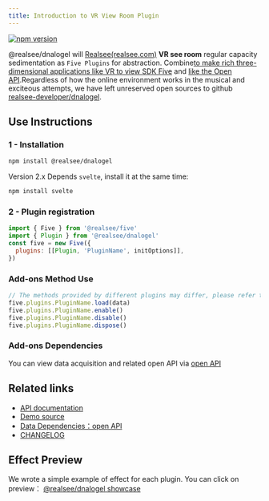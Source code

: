 ```yaml
---
title: Introduction to VR View Room Plugin
---
```


[![npm version](https://img.shields.io/npm/v/@realsee/dnalogel.svg?style=flat-square&logo=npm&label=npm%20install%20@realsee/dnalogel)](https://www.npmjs.com/package/@realsee/dnalogel)


@realsee/dnalogel will [Realsee(realsee.com)](https://realsee.com) **VR see room** regular capacity sedimentation as `Five Plugins` for abstraction. Combine[to make rich three-dimensional applications like VR to view SDK Five](https://open-platform.realsee.com/developer/docs/front/3d-space/get-started/rendering-engine/) and [like the Open API](https://open-platform.realsee.com/developer/open/api/#/).Regardless of how the online environment works in the musical and exciteous attempts, we have left unreserved open sources to github [realsee-developer/dnalogel](https://github.com/realsee-developer/dnalogel).


## Use Instructions

### 1 - Installation

```bash npm2yarn
npm install @realsee/dnalogel
```

Version 2.x Depends `svelte`, install it at the same time:
```bash npm2yarn
npm install svelte 
```


### 2 - Plugin registration

```js
import { Five } from '@realsee/five'
import { Plugin } from '@realsee/dnalogel'
const five = new Five({
  plugins: [[Plugin, 'PluginName', initOptions]],
})
```

### Add-ons Method Use

```js
// The methods provided by different plugins may differ, please refer to the plugin API documentation
five.plugins.PluginName.load(data)
five.plugins.PluginName.enable()
five.plugins.PluginName.disable()
five.plugins.PluginName.dispose()
```

### Add-ons Dependencies

You can view data acquisition and related open API via [open API](https://open-platform.realsee.com/developer/open/api#/)


<!--

## 使用示例

:::tip
此小节将以 `ModelRoomLabelPlugin` 为例，阐述如何使用含**如视数据依赖**的插件。开始前请确保您已经能成功渲染出一个 VR。
:::  

-->

## Related links

- [API documentation](https://unpkg.com/@realsee/dnalogel/docs/index.html)
- [Demo source](https://github.com/realsee-developer/dnalogel/tree/main/examples/src)
- [Data Dependencies：open API](https://open-platform.realsee.com/developer/open/api/)
- [CHANGELOG](https://github.com/realsee-developer/dnalogel/blob/main/plugins/CHANGELOG.md)

## Effect Preview

We wrote a simple example of effect for each plugin. You can click on preview： [@realsee/dnalogel showcase](https://realsee-developer.github.io/dnalogel/)



